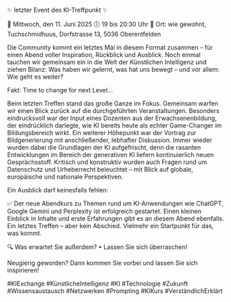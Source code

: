✨ letzter Event des KI-Treffpunkt ✨

📅 Mittwoch, den 11. Juni 2025
🕕 19 bis 20:30 Uhr
📍 Ort: wie gewohnt, Tuchschmidhuus, Dorfstrasse 13, 5036 Oberentfelden

Die Community kommt ein letztes Mal in diesem Format zusammen – für einen Abend voller Inspiration, Rückblick und Ausblick. Noch einmal tauchen wir gemeinsam ein in die Welt der Künstlichen Intelligenz und ziehen Bilanz: Was haben wir gelernt, was hat uns bewegt – und vor allem: Wie geht es weiter?

Fakt: Time to change for next Level...

Beim letzten Treffen stand das große Ganze im Fokus. Gemeinsam warfen wir einen Blick zurück auf die durchgeführten Veranstaltungen. Besonders eindrucksvoll war der Input eines Dozenten aus der Erwachsenenbildung, der eindrücklich darlegte, wie KI bereits heute als echter Game-Changer im Bildungsbereich wirkt.
Ein weiterer Höhepunkt war der Vortrag zur Bildgenerierung mit anschließender, lebhafter Diskussion. Immer wieder wurden dabei die Grundlagen der KI aufgefrischt, denn die rasanten Entwicklungen im Bereich der generativen KI liefern kontinuierlich neuen Gesprächsstoff. Kritisch und konstruktiv wurden auch Fragen rund um Datenschutz und Urheberrecht beleuchtet – mit Blick auf globale, europäische und nationale Perspektiven.

Ein Ausblick darf keinesfalls fehlen:

✅ Der neue Abendkurs zu Themen rund um KI-Anwendungen wie ChatGPT, Google Gemini und Perplexity ist erfolgreich gestartet. Einen kleinen Einblick in Inhalte und erste Erfahrungen gibt es an diesem Abend ebenfalls.
Ein letztes Treffen – aber kein Abschied. Vielmehr ein Startpunkt für das, was kommt.

🔍 Was erwartet Sie außerdem?
•	Lassen Sie sich überraschen!

Neugierig geworden? Dann kommen Sie vorbei und lassen Sie sich inspirieren!

#KIExchange #KünstlicheIntelligenz #KI #Technologie #Zukunft #Wissensaustausch #Netzwerken #Prompting #KIKurs #VerständlichErklärt

